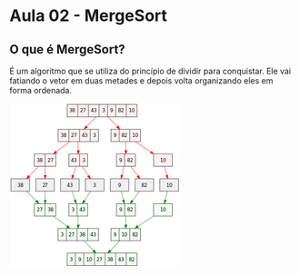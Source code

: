 # Aula 02 - MergeSort

## O que é MergeSort?

É um algoritmo que se utiliza do princípio de dividir para conquistar. Ele vai fatiando o vetor em duas metades e depois volta organizando eles em forma ordenada.

![MergeSort](./image/mergesort.png)